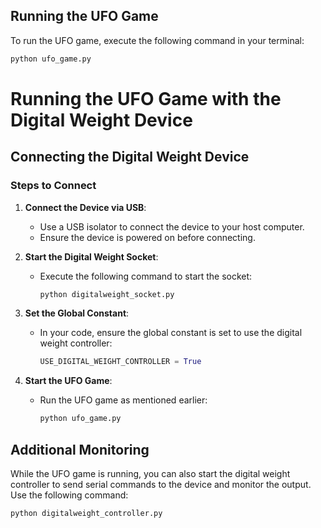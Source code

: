 ## Running the UFO Game

To run the UFO game, execute the following command in your terminal:

```bash
python ufo_game.py
```

# Running the UFO Game with the Digital Weight Device

## Connecting the Digital Weight Device

### Steps to Connect

1. **Connect the Device via USB**:

   - Use a USB isolator to connect the device to your host computer.
   - Ensure the device is powered on before connecting.

2. **Start the Digital Weight Socket**:

   - Execute the following command to start the socket:
     ```bash
     python digitalweight_socket.py
     ```

3. **Set the Global Constant**:

   - In your code, ensure the global constant is set to use the digital weight controller:
     ```python
     USE_DIGITAL_WEIGHT_CONTROLLER = True
     ```

4. **Start the UFO Game**:
   - Run the UFO game as mentioned earlier:
     ```bash
     python ufo_game.py
     ```

## Additional Monitoring

While the UFO game is running, you can also start the digital weight controller to send serial commands to the device and monitor the output. Use the following command:

```bash
python digitalweight_controller.py
```
